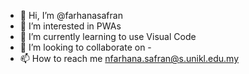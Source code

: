 - 👋 Hi, I’m @farhanasafran
- 👀 I’m interested in PWAs
- 🌱 I’m currently learning to use Visual Code
- 💞️ I’m looking to collaborate on -
- 📫 How to reach me nfarhana.safran@s.unikl.edu.my

<!---
farhanasafran/farhanasafran is a ✨ special ✨ repository because its `README.md` (this file) appears on your GitHub profile.
You can click the Preview link to take a look at your changes.
--->
